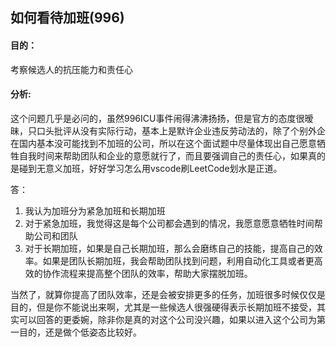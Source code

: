 ## 如何看待加班(996)

#### ⽬的：

考察候选⼈的抗压能⼒和责任⼼

#### 分析: 

这个问题⼏乎是必问的，虽然996ICU事件闹得沸沸扬扬，但是官⽅的态度很暧昧，只⼝头批评从没有实际⾏动，基本上是默许企业违反劳动法的，除了个别外企在国内基本没可能找到不加班的公司，所以在这个⾯试题中尽量体现出⾃⼰愿意牺牲⾃我时间来帮助团队和企业的意愿就⾏了，⽽且要强调⾃⼰的责任⼼，如果真的是碰到⽆意义加班，好好学习怎么⽤vscode刷LeetCode划⽔是正道。

答：

1. 我认为加班分为紧急加班和⻓期加班
2. 对于紧急加班，我觉得这是每个公司都会遇到的情况，我愿意愿意牺牲时间帮助公司和团队
3. 对于⻓期加班，如果是⾃⼰⻓期加班，那么会磨练⾃⼰的技能，提⾼⾃⼰的效率。如果是团队⻓期加班，我会帮助团队找到问题，利⽤⾃动化⼯具或者更⾼效的协作流程来提⾼整个团队的效率，帮助⼤家摆脱加班。

当然了，就算你提⾼了团队效率，还是会被安排更多的任务，加班很多时候仅仅是⽬的，但是你不能说出来啊，尤其是⼀些候选⼈很强硬得表示⻓期加班不接受，其实可以回答的更委婉，除⾮你是真的对这个公司没兴趣，如果以进⼊这个公司为第⼀⽬的，还是做个低姿态⽐较好。